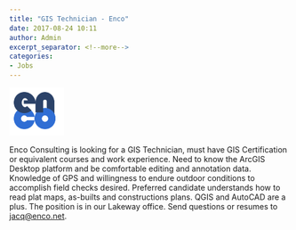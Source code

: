 ```yaml
---
title: "GIS Technician - Enco"
date: 2017-08-24 10:11
author: Admin
excerpt_separator: <!--more-->
categories:
- Jobs
---
```


![Enco Consulting](/assets/img/blog/enco.png)

Enco Consulting is looking for a GIS Technician, must have GIS Certification or equivalent courses and work experience. Need to know the ArcGIS Desktop platform and be comfortable editing and annotation data. Knowledge of GPS and willingness to endure outdoor conditions to accomplish field checks desired. Preferred candidate understands how to read plat maps, as-builts and constructions plans. QGIS and AutoCAD are a plus. The position is in our Lakeway office. Send questions or resumes to [jacq@enco.net](mailto:jacq@enco.net).
<!--more-->
